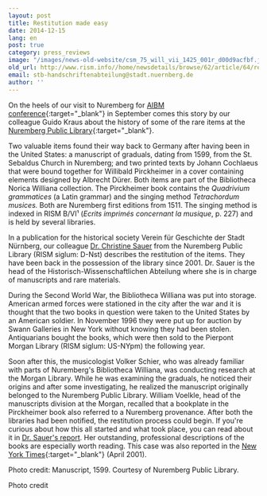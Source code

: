 ```yaml
---
layout: post
title: Restitution made easy
date: 2014-12-15
lang: en
post: true
category: press_reviews
image: "/images/news-old-website/csm_75_will_vii_1425_001r_d00d9acfbf.jpg"
old_url: http://www.rism.info//home/newsdetails/browse/62/article/64/restitution-made-easy.html
email: stb-handschriftenabteilung@stadt.nuernberg.de
author: ''
---
```



On the heels of our visit to Nuremberg for [AIBM conference](/events/2014/10/20/rism-at-the-aibm-conference.html){:target="_blank"} in September comes this story by our colleague Guido Kraus about the history of some of the rare items at the [Nuremberg Public Library](http://www.nuernberg.de/internet/stadtbibliothek/){:target="_blank"}.



Two valuable items found their way back to Germany after having been in the United States: a manuscript of graduals, dating from 1599, from the St. Sebaldus Church in Nuremberg; and two printed texts by Johann Cochlaeus that were bound together for Willibald Pirckheimer in a cover containing elements designed by Albrecht Dürer. Both items are part of the Bibliotheca Norica Williana collection. The Pirckheimer book contains the _Quadrivium grammatices_ (a Latin grammar) and the singing method _Tetrachordum musices._ Both are Nuremberg first editions from 1511. The singing method is indexed in RISM B/VI¹ (_Ecrits imprimés concernant la musique_, p. 227) and is held by several libraries.

In a publication for the historical society Verein für Geschichte der Stadt Nürnberg, our colleague [Dr. Christine Sauer](mailto:stb-handschriftenabteilung@stadt.nuernberg.de) from the Nuremberg Public Library (RISM siglum: D-Nst) describes the restitution of the items. They have been back in the possession of the library since 2001. Dr. Sauer is the head of the Historisch-Wissenschaftlichen Abteilung where she is in charge of manuscripts and rare materials.



During the Second World War, the Bibliotheca Williana was put into storage. American armed forces were stationed in the city after the war and it is thought that the two books in question were taken to the United States by an American soldier. In November 1996 they were put up for auction by Swann Galleries in New York without knowing they had been stolen. Antiquarians bought the books, which were then sold to the Pierpont Morgan Library (RISM siglum: US-NYpm) the following year.

Soon after this, the musicologist Volker Schier, who was already familiar with parts of Nuremberg's Bibliotheca Williana, was conducting research at the Morgan Library. While he was examining the graduals, he noticed their origins and after some investigating, he realized the manuscript originally belonged to the Nuremberg Public Library. William Voelkle, head of the manuscripts division at the Morgan, recalled that a bookplate in the Pirckheimer book also referred to a Nuremberg provenance. After both the libraries had been notified, the restitution process could begin. If you're curious about how this all started and what took place, you can read about it in [Dr. Sauer's report](http://periodika.digitale-sammlungen.de/mvgn/Blatt_bsb00001003,00042.html "external-link-new-window"). Her outstanding, professional descriptions of the books are especially worth reading. This case was also reported in the [New York Times](http://www.nytimes.com/2001/04/20/arts/inside-art.html){:target="_blank"} (April 2001).



Photo credit: Manuscript, 1599. Courtesy of Nuremberg Public Library.

Photo credit

